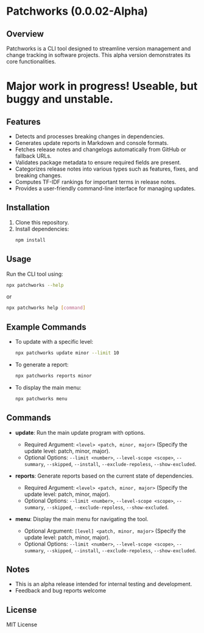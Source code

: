 # Patchworks (0.0.02-Alpha)

## Overview
Patchworks is a CLI tool designed to streamline version management and change tracking in software projects. This alpha version demonstrates its core functionalities.

# Major work in progress! Useable, but buggy and unstable.

## Features

- Detects and processes breaking changes in dependencies.
- Generates update reports in Markdown and console formats.
- Fetches release notes and changelogs automatically from GitHub or fallback URLs.
- Validates package metadata to ensure required fields are present.
- Categorizes release notes into various types such as features, fixes, and breaking changes.
- Computes TF-IDF rankings for important terms in release notes.
- Provides a user-friendly command-line interface for managing updates.

## Installation

1. Clone this repository.
2. Install dependencies:
   ```bash
   npm install
   ```

## Usage
Run the CLI tool using:

```bash
npx patchworks --help
```
or

```bash
npx patchworks help [command]
```


## Example Commands

- To update with a specific level:
  ```bash
  npx patchworks update minor --limit 10
  ```

- To generate a report:
  ```bash
  npx patchworks reports minor
  ```

- To display the main menu:
  ```bash
  npx patchworks menu
  ```

## Commands

- **update**: Run the main update program with options.
  - Required Argument: `<level> <patch, minor, major>` (Specify the update level: patch, minor, major).
  - Optional Options: `--limit <number>`, `--level-scope <scope>`, `--summary`, `--skipped`, `--install`, `--exclude-repoless`, `--show-excluded`.

- **reports**: Generate reports based on the current state of dependencies.
  - Required Argument: `<level> <patch, minor, major>` (Specify the update level: patch, minor, major).
  - Optional Options: `--limit <number>`, `--level-scope <scope>`, `--summary`, `--skipped`, `--exclude-repoless`, `--show-excluded`.

- **menu**: Display the main menu for navigating the tool.
  - Optional Argument: `[level] <patch, minor, major>` (Specify the update level: patch, minor, major).
  - Optional Options: `--limit <number>`, `--level-scope <scope>`, `--summary`, `--skipped`, `--install`, `--exclude-repoless`, `--show-excluded`.

## Notes
- This is an alpha release intended for internal testing and development.
- Feedback and bug reports welcome

## License
MIT License


